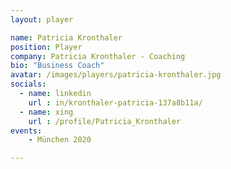 ```yaml
---
layout: player

name: Patricia Kronthaler
position: Player
company: Patricia Kronthaler - Coaching
bio: "Business Coach"
avatar: /images/players/patricia-kronthaler.jpg
socials:
  - name: linkedin
    url : in/kronthaler-patricia-137a8b11a/
  - name: xing
    url : /profile/Patricia_Kronthaler
events:
    - München 2020

---
```

